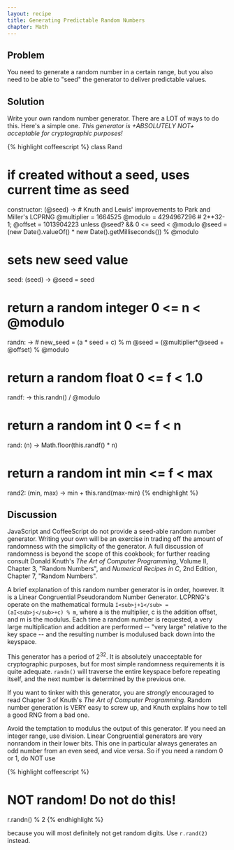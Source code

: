 ```yaml
---
layout: recipe
title: Generating Predictable Random Numbers
chapter: Math
---
```

## Problem

You need to generate a random number in a certain range, but you also need to be able to "seed" the generator to deliver predictable values.

## Solution

Write your own random number generator. There are a LOT of ways to do this. Here's a simple one. _This generator is +ABSOLUTELY NOT+ acceptable for cryptographic purposes!_

{% highlight coffeescript %}
class Rand
  # if created without a seed, uses current time as seed
  constructor: (@seed) ->
    # Knuth and Lewis' improvements to Park and Miller's LCPRNG
    @multiplier = 1664525
    @modulo = 4294967296 # 2**32-1;
    @offset = 1013904223
    unless @seed? && 0 <= seed < @modulo
      @seed = (new Date().valueOf() * new Date().getMilliseconds()) % @modulo

  # sets new seed value
  seed: (seed) ->
    @seed = seed

  # return a random integer 0 <= n < @modulo
  randn: ->
    # new_seed = (a * seed + c) % m
    @seed = (@multiplier*@seed + @offset) % @modulo

 # return a random float 0 <= f < 1.0
  randf: ->
    this.randn() / @modulo

  # return a random int 0 <= f < n
  rand: (n) ->
    Math.floor(this.randf() * n)

  # return a random int min <= f < max
  rand2: (min, max) ->
    min + this.rand(max-min)
{% endhighlight %}

## Discussion

JavaScript and CoffeeScript do not provide a seed-able random number generator. Writing your own will be an exercise in trading off the amount of randomness with the simplicity of the generator. A full discussion of randomness is beyond the scope of this cookbook; for further reading consult Donald Knuth's _The Art of Computer Programming_, Volume II, Chapter 3, "Random Numbers", and _Numerical Recipes in C_, 2nd Edition, Chapter 7, "Random Numbers".

A brief explanation of this random number generator is in order, however. It is a Linear Congruential Pseudorandom Number Generator. LCPRNG's operate on the mathematical formula `I<sub>j+1</sub> = (aI<sub>j</sub>+c) % m`, where a is the multiplier, c is the addition offset, and m is the modulus.
 Each time a random number is requested, a very large multiplication and addition are performed -- "very large" relative to the key space -- and the resulting number is modulused back down into the keyspace.

This generator has a period of 2<sup>32</sup>. It is absolutely unacceptable for cryptographic purposes, but for most simple randomness requirements it is quite adequate. `randn()` will traverse the entire keyspace before repeating itself, and the next number is determined by the previous one.

If you want to tinker with this generator, you are _strongly_ encouraged to read Chapter 3 of Knuth's _The Art of Computer Programming_. Random number generation is VERY easy to screw up, and Knuth explains how to tell a good RNG from a bad one.

Avoid the temptation to modulus the output of this generator. If you need an integer range, use division. Linear Congruential generators are very nonrandom in their lower bits. This one in particular always generates an odd number from an even seed, and vice versa. So if you need a random 0 or 1, do NOT use

{% highlight coffeescript %}
# NOT random! Do not do this!
r.randn() % 2
{% endhighlight %}

because you will most definitely not get random digits. Use `r.rand(2)` instead.

